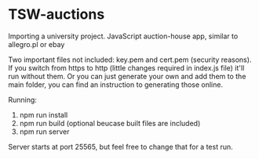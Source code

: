 # TSW-auctions
Importing a university project. JavaScript auction-house app, similar to allegro.pl or ebay

Two important files not included: key.pem and cert.pem (security reasons). If you switch from https to http (little changes required in index.js file) it'll run without them. 
Or you can just generate your own and add them to the main folder, you can find an instruction to generating those online.

Running:
1. npm run install
2. npm run build (optional beucase built files are included)
3. npm run server

Server starts at port 25565, but feel free to change that for a test run.
